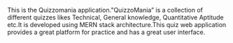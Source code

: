 This is the Quizzomania application."QuizzoMania” is a collection of different quizzes likes Technical, General knowledge, Quantitative Aptitude etc.It is developed using MERN stack architecture.This quiz web application provides a great platform for practice and has a great user interface.
